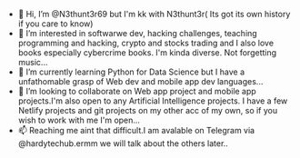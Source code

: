 - 👋 Hi, I’m @N3thunt3r69 but I'm kk with N3thunt3r( Its got its own history if you care to know)
- 👀 I’m interested in softwarwe dev, hacking challenges, teaching programming and hacking, crypto and stocks trading and I also love books especially cybercrime books. I'm kinda diverse. Not forgetting music...
- 🌱 I’m currently learning Python for Data Science but I have a unfathomable grasp of Web dev and mobile app dev languages...
- 💞️ I’m looking to collaborate on Web app project and mobile app projects.I'm also open to any Artificial Intelligence projects. I have a few Netlify projects and git projects on my other acc of my own, so if you wish to work with me I'm open...
- 📫 Reaching me aint that difficult.I am avalable on Telegram via @hardytechub.ermm we will talk about the others later..

<!---
N3thunt3r69/N3thunt3r69 is a ✨ special ✨ repository because its `README.md` (this file) appears on your GitHub profile.
You can click the Preview link to take a look at your changes.
--->

<!---
N3thunt3r69/N3thunt3r69 is a ✨ special ✨ repository because its `README.md` (this file) appears on your GitHub profile.
You can click the Preview link to take a look at your changes.
--->

